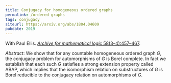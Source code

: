 ```yaml
---
title: Conjugacy for homogeneous ordered graphs
permalink: /ordered-graphs
tags: conjugacy
siteurl: https://arxiv.org/abs/1804.04609
pubdate: 2019
---
```


With Paul Ellis. [*Archive for mathematical logic* 58(3–4):457–467](https://dx.doi.org/10.1007/s00153-018-0645-0).<!--more-->

*Abstract*: We show that for any countable homogeneous ordered graph $G$, the conjugacy problem for automorphisms of $G$ is Borel complete. In fact we establish that each such $G$ satisfies a strong extension property called ABAP, which implies that the isomorphism relation on substructures of $G$ is Borel reducible to the conjugacy relation on automorphisms of $G$.
